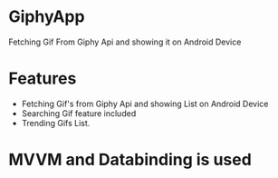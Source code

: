 # GiphyApp
Fetching Gif From Giphy Api and showing it on Android Device
# Features
* Fetching Gif's from Giphy Api and showing List on Android Device
* Searching Gif feature included
* Trending Gifs List.

# MVVM and Databinding is used
